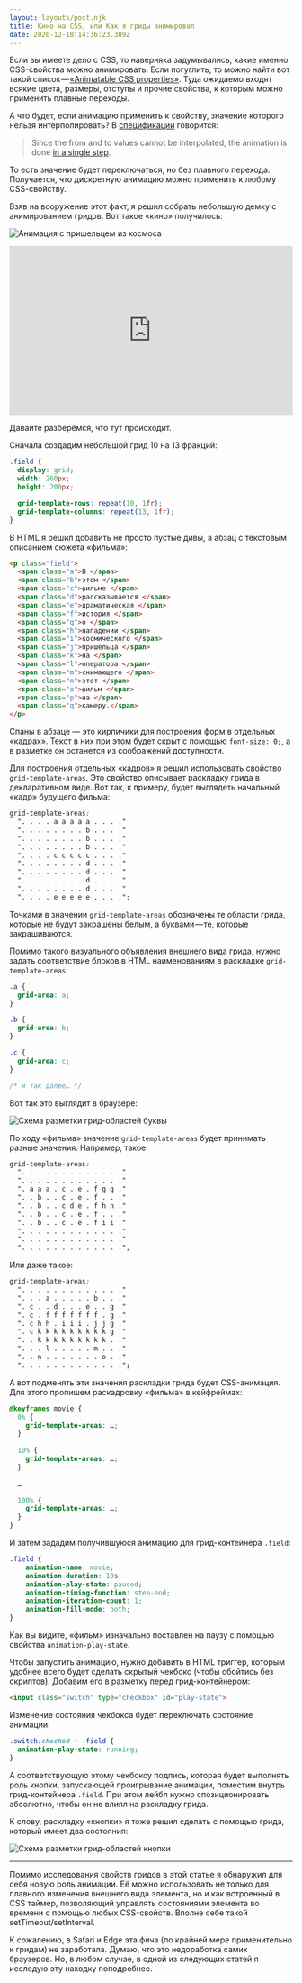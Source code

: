 ```yaml
---
layout: layouts/post.njk
title: Кино на CSS, или Как я гриды анимировал
date: 2020-12-18T14:36:23.309Z
---
```

Если вы имеете дело с CSS, то наверняка задумывались, какие именно CSS-свойства можно анимировать. Если погуглить, то можно найти вот такой список — [«Animatable CSS properties»](https://developer.mozilla.org/en-US/docs/Web/CSS/CSS_animated_properties). Туда ожидаемо входят всякие цвета, размеры, отступы и прочие свойства, к которым можно применить плавные переходы.

А что будет, если анимацию применить к свойству, значение которого нельзя интерполировать? В [спецификации](https://drafts.csswg.org/css-transitions/#animatable-properties) говорится:

> Since the from and to values cannot be interpolated, the animation is done [in a single step](https://drafts.csswg.org/css-transitions/#step-types).

То есть значение будет переключаться, но без плавного перехода. Получается, что дискретную анимацию можно применить к любому CSS-cвойcтву.

Взяв на вооружение этот факт, я решил собрать небольшую демку с анимированием гридов. Вот такое «кино» получилось:

![Анимация с пришельцем из космоса](/images/1-gf8uq4fl41ixwuatcxycaq.gif "Анимация с пришельцем из космоса")

<iframe height="300" style="width: 100%;" scrolling="no" title="CSS grid movie" src="https://codepen.io/juwain/embed/preview/aqxyxY?height=300&theme-id=9939&default-tab=result" frameborder="no" loading="lazy" allowtransparency="true" allowfullscreen="true">
  See the Pen <a href='https://codepen.io/juwain/pen/aqxyxY'>CSS grid movie</a> by juwain
  (<a href='https://codepen.io/juwain'>@juwain</a>) on <a href='https://codepen.io'>CodePen</a>.
</iframe>

Давайте разберёмся, что тут происходит.

Сначала создадим небольшой грид 10 на 13 фракций:

```css
.field {
  display: grid;
  width: 260px;
  height: 200px;

  grid-template-rows: repeat(10, 1fr);
  grid-template-columns: repeat(13, 1fr);
}
```

В HTML я решил добавить не просто пустые дивы, а абзац с текстовым описанием сюжета «фильма»:

```html
<p class="field">
  <span class="a">В </span>
  <span class="b">этом </span>
  <span class="c">фильме </span>
  <span class="d">рассказывается </span>
  <span class="e">драматическая </span>
  <span class="f">история </span>
  <span class="g">о </span>
  <span class="h">нападении </span>
  <span class="i">космического </span>
  <span class="j">пришельца </span>
  <span class="k">на </span>
  <span class="l">оператора </span>
  <span class="m">снимающего </span>
  <span class="n">этот </span>
  <span class="o">фильм </span>
  <span class="p">на </span> 
  <span class="q">камеру.</span>
</p>
```

Спаны в абзаце — это кирпичики для построения форм в отдельных «кадрах». Текст в них при этом будет скрыт с помощью `font-size: 0;`, а в разметке он останется из соображений доступности.

Для построения отдельных «кадров» я решил использовать свойство `grid-template-areas`. Это свойство описывает раскладку грида в декларативном виде. Вот так, к примеру, будет выглядеть начальный «кадр» будущего фильма:

```css
grid-template-areas:
  ". . . . a a a a a . . . ."
  ". . . . . . . . b . . . ."
  ". . . . . . . . b . . . ."
  ". . . . . . . . b . . . ."
  ". . . . c c c c c . . . ."
  ". . . . . . . . d . . . ."
  ". . . . . . . . d . . . ."
  ". . . . . . . . d . . . ."
  ". . . . . . . . d . . . ."
  ". . . . e e e e e . . . .";
```

Точками в значении `grid-template-areas` обозначены те области грида, которые не будут закрашены белым, а буквами — те, которые закрашиваются.

Помимо такого визуального объявления внешнего вида грида, нужно задать соответствие блоков в HTML наименованиям в раскладке `grid-template-areas`:

```css
.a {
  grid-area: a;
}

.b {
  grid-area: b;
}

.c {
  grid-area: c;
}

/* и так далее… */
```

Вот так это выглядит в браузере:

![Схема разметки грид-областей буквы](/images/1-xpcz-lkdxfta5lzp14ym2q.gif "Схема разметки грид-областей буквы")

По ходу «фильма» значение `grid-template-areas` будет принимать разные значения. Например, такое:

```css
grid-template-areas:
  ". . . . . . . . . . . . ."
  ". . . . . . . . . . . . ."
  ". a a a . c . e . f g g ."
  ". . b . . c . e . f . . ."
  ". . b . . c d e . f h h ."
  ". . b . . c . e . f . . ."
  ". . b . . c . e . f i i ."
  ". . . . . . . . . . . . ."
  ". . . . . . . . . . . . ."
  ". . . . . . . . . . . . .";
```

Или даже такое:

```css
grid-template-areas:
  ". . . . . . . . . . . . ."
  ". . . a . . . . . b . . ."
  ". c . . d . . . e . . g ."
  ". c . f f f f f f f . g ."
  ". c h h . i i i . j j g ."
  ". c k k k k k k k k k g ."
  ". . k k k k k k k k k . ."
  ". . . l . . . . . m . . ."
  ". . n . . . . . . . o . ."
  ". . . . . . . . . . . . .";
```

А вот подменять эти значения раскладки грида будет CSS-анимация. Для этого пропишем раскадровку «фильма» в кейфреймах:

```css
@keyframes movie {
  0% {
    grid-template-areas: …;
  }
  
  10% {
    grid-template-areas: …;
  }
  
  …

  100% {
    grid-template-areas: …;
  }
}
```

И затем зададим получившуюся анимацию для грид-контейнера `.field`:

```css
.field {
    animation-name: movie;
    animation-duration: 10s;
    animation-play-state: paused;
    animation-timing-function: step-end;
    animation-iteration-count: 1;
    animation-fill-mode: both;
}
```

Как вы видите, «фильм» изначально поставлен на паузу с помощью свойства `animation-play-state`.

Чтобы запустить анимацию, нужно добавить в HTML триггер, которым удобнее всего будет сделать скрытый чекбокс (чтобы обойтись без скриптов). Добавим его в разметку перед грид-контейнером:

```html
<input class="switch" type="checkbox" id="play-state">
```

Изменение состояния чекбокса будет переключать состояние анимации:

```css
.switch:checked + .field {
  animation-play-state: running;
}
```

А соответствующую этому чекбоксу подпись, которая будет выполнять роль кнопки, запускающей проигрывание анимации, поместим внутрь грид-контейнера `.field`. При этом лейбл нужно спозиционировать абсолютно, чтобы он не влиял на раскладку грида.

К слову, раскладку «кнопки» я тоже решил сделать с помощью грида, который имеет два состояния:

![Схема разметки грид-областей кнопки](/images/1-np6h_i6-1r1i56v-ln9g0g.gif "Схема разметки грид-областей кнопки")

---

Помимо исследования свойств гридов в этой статье я обнаружил для себя новую роль анимации. Её можно использовать не только для плавного изменения внешнего вида элемента, но и как встроенный в CSS таймер, позволяющий управлять состояниями элемента во времени с помощью любых CSS-свойств. Вполне себе такой setTimeout/setInterval.

К сожалению, в Safari и Edge эта фича (по крайней мере применительно к гридам) не заработала. Думаю, что это недоработка самих браузеров. Но, в любом случае, в одной из следующих статей я исследую эту находку поподробнее.